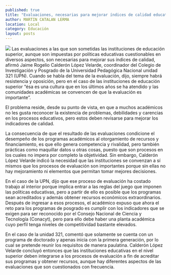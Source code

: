 ```yaml
---
published: true
title: "Evaluaciones, necesarias para mejorar índices de calidad educativa: Calderón"
author: MARTIN CATALAN LERMA
location: Local
category: Educación
layout: posts
---
```


![](http://i.imgur.com/LaHWcJ2m.jpg)
Las evaluaciones a las que son sometidas las instituciones de educación superior, aunque son impuestas por políticas educativas cuestionables en diversos aspectos, son necesarias para mejorar sus índices de calidad, afirmó Jaime Rogelio Calderón López Velarde, coordinador del Colegio de Investigación y Posgrado de la Universidad Pedagógica Nacional unidad 321 (UPN).
Cuando se habla del tema de la evaluación, dijo, siempre habrá resistencia y oposición, pero en el caso de las instituciones de educación superior “ésa es una cultura que en los últimos años se ha atendido y las comunidades académicas se convencen de que la evaluación es importante”.

El problema reside, desde su punto de vista, en que a muchos académicos no les gusta reconocer la existencia de problemas, debilidades y carencias en los procesos educativos, pero estos deben revisarse para mejorar los indicadores de calidad.

La consecuencia de que el resultado de las evaluaciones condicione el desempeño de los programas académicos al otorgamiento de recursos y financiamiento, es que ello genera competencia y rivalidad, pero también prácticas como maquillar datos u otras cosas, puesto que son procesos en los cuales no impera por completo la objetividad.
Sin embargo, Calderón López Velarde indicó la necesidad que las instituciones se convenzan a sí mismos que los procesos de evaluación son importantes porque sin ellas no hay mejoramiento ni elementos que permitan tomar mejores decisiones.

En el caso de la UPN, dijo que ese proceso de evaluación ha costado trabajo al interior porque implica entrar a las reglas del juego que imponen las políticas educativas, pero a partir de ello es posible que los programas sean acreditados y además obtener recursos económicos extraordinarios.
Después de ingresar a esos procesos, el académico expuso que ahora el reto para los programas de posgrado es cumplir con los indicadores que se exigen para ser reconocido por el Consejo Nacional de Ciencia y Tecnología (Conacyt), pero para ello debe haber una planta académica cuyo perfil tenga niveles de competitividad bastante elevados.

En el caso de la unidad 321, comentó que solamente se cuenta con un programa de doctorado y apenas inicia con la primera generación, por lo cual se pretende reunir los requisitos de manera paulatina.
Calderón López Velarde concluyó entonces que las instituciones educativas en el nivel superior deben integrarse a los procesos de evaluación a fin de acreditar sus programas y obtener recursos, aunque hay diferentes aspectos de las evaluaciones que son cuestionados con frecuencia.
